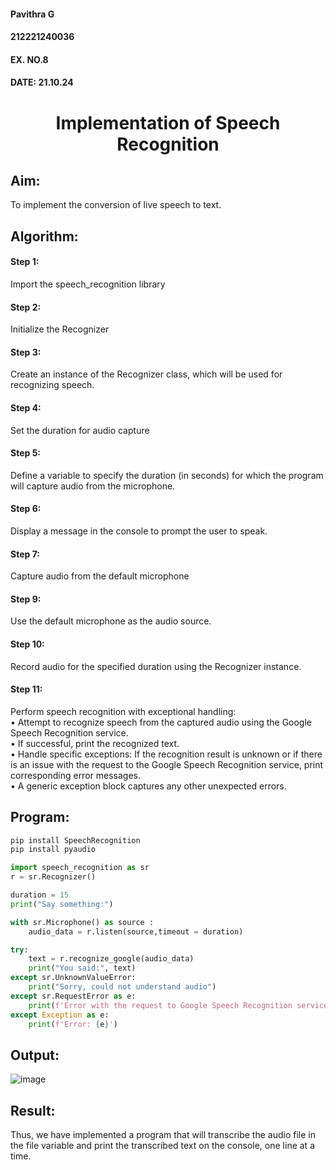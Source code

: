 <H4>Pavithra G</H4>
<H4>212221240036</H4>
<H4>EX. NO.8</H4>
<H4>DATE: 21.10.24</H4>
<H1 ALIGN =CENTER>Implementation of Speech Recognition</H1>

## Aim:
 To implement the conversion of live speech to text.<BR>
## Algorithm:
#### Step 1: 
Import the speech_recognition library<Br>
#### Step 2: 
Initialize the Recognizer<Br>
#### Step 3: 
Create an instance of the Recognizer class, which will be used for recognizing speech.<Br>
#### Step 4: 
Set the duration for audio capture<Br>
#### Step 5: 
Define a variable to specify the duration (in seconds) for which the program will capture audio from the microphone.<Br>
#### Step 6: 
Display a message in the console to prompt the user to speak.<Br>
#### Step 7: 
Capture audio from the default microphone<Br>
#### Step 9: 
Use the default microphone as the audio source.<Br>
#### Step 10: 
Record audio for the specified duration using the Recognizer instance.<Br>
#### Step 11: 
Perform speech recognition with exceptional handling:<Br>
•	Attempt to recognize speech from the captured audio using the Google Speech Recognition service.<Br>
•	If successful, print the recognized text.<Br>
•	Handle specific exceptions: If the recognition result is unknown or if there is an issue with the request to the Google Speech Recognition service, print corresponding error messages.<Br>
•	A generic exception block captures any other unexpected errors.<Br>
## Program:

```python
pip install SpeechRecognition
pip install pyaudio

import speech_recognition as sr
r = sr.Recognizer()

duration = 15
print("Say something:")

with sr.Microphone() as source :
    audio_data = r.listen(source,timeout = duration)

try:
    text = r.recognize_google(audio_data)
    print("You said:", text)
except sr.UnknownValueError:
    print("Sorry, could not understand audio")
except sr.RequestError as e:
    print(f'Error with the request to Google Speech Recognition service: {e}')
except Exception as e:
    print(f'Error: {e}')
```

## Output:
![image](https://github.com/user-attachments/assets/579ff590-957b-42e9-b4fe-6a6027a1f54a)

## Result:
Thus, we have implemented a program that will transcribe the audio file in the file variable and print the transcribed text on the console, one line at a time.
